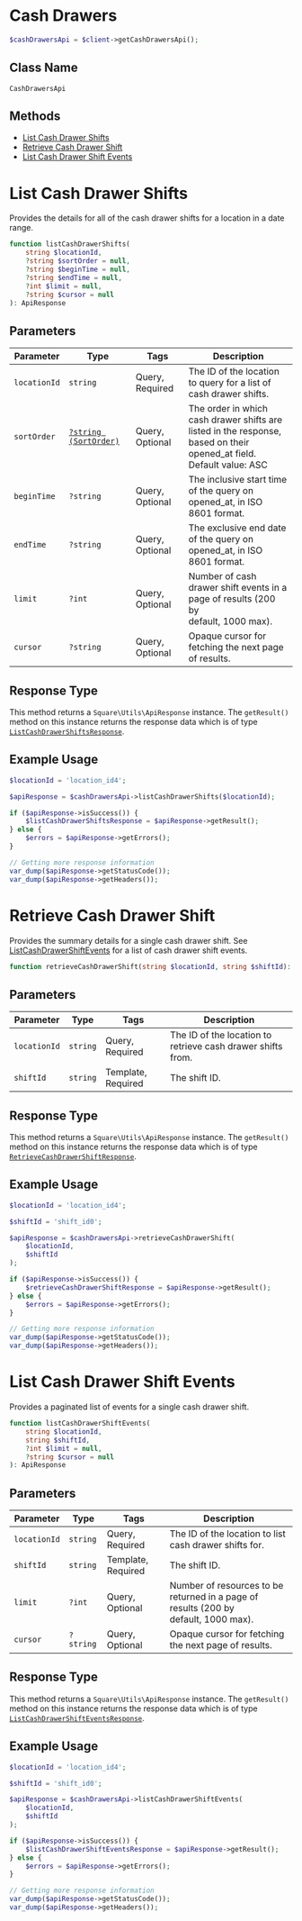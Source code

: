 # Cash Drawers

```php
$cashDrawersApi = $client->getCashDrawersApi();
```

## Class Name

`CashDrawersApi`

## Methods

* [List Cash Drawer Shifts](../../doc/apis/cash-drawers.md#list-cash-drawer-shifts)
* [Retrieve Cash Drawer Shift](../../doc/apis/cash-drawers.md#retrieve-cash-drawer-shift)
* [List Cash Drawer Shift Events](../../doc/apis/cash-drawers.md#list-cash-drawer-shift-events)


# List Cash Drawer Shifts

Provides the details for all of the cash drawer shifts for a location
in a date range.

```php
function listCashDrawerShifts(
    string $locationId,
    ?string $sortOrder = null,
    ?string $beginTime = null,
    ?string $endTime = null,
    ?int $limit = null,
    ?string $cursor = null
): ApiResponse
```

## Parameters

| Parameter | Type | Tags | Description |
|  --- | --- | --- | --- |
| `locationId` | `string` | Query, Required | The ID of the location to query for a list of cash drawer shifts. |
| `sortOrder` | [`?string (SortOrder)`](../../doc/models/sort-order.md) | Query, Optional | The order in which cash drawer shifts are listed in the response,<br>based on their opened_at field. Default value: ASC |
| `beginTime` | `?string` | Query, Optional | The inclusive start time of the query on opened_at, in ISO 8601 format. |
| `endTime` | `?string` | Query, Optional | The exclusive end date of the query on opened_at, in ISO 8601 format. |
| `limit` | `?int` | Query, Optional | Number of cash drawer shift events in a page of results (200 by<br>default, 1000 max). |
| `cursor` | `?string` | Query, Optional | Opaque cursor for fetching the next page of results. |

## Response Type

This method returns a `Square\Utils\ApiResponse` instance. The `getResult()` method on this instance returns the response data which is of type [`ListCashDrawerShiftsResponse`](../../doc/models/list-cash-drawer-shifts-response.md).

## Example Usage

```php
$locationId = 'location_id4';

$apiResponse = $cashDrawersApi->listCashDrawerShifts($locationId);

if ($apiResponse->isSuccess()) {
    $listCashDrawerShiftsResponse = $apiResponse->getResult();
} else {
    $errors = $apiResponse->getErrors();
}

// Getting more response information
var_dump($apiResponse->getStatusCode());
var_dump($apiResponse->getHeaders());
```


# Retrieve Cash Drawer Shift

Provides the summary details for a single cash drawer shift. See
[ListCashDrawerShiftEvents](../../doc/apis/cash-drawers.md#list-cash-drawer-shift-events) for a list of cash drawer shift events.

```php
function retrieveCashDrawerShift(string $locationId, string $shiftId): ApiResponse
```

## Parameters

| Parameter | Type | Tags | Description |
|  --- | --- | --- | --- |
| `locationId` | `string` | Query, Required | The ID of the location to retrieve cash drawer shifts from. |
| `shiftId` | `string` | Template, Required | The shift ID. |

## Response Type

This method returns a `Square\Utils\ApiResponse` instance. The `getResult()` method on this instance returns the response data which is of type [`RetrieveCashDrawerShiftResponse`](../../doc/models/retrieve-cash-drawer-shift-response.md).

## Example Usage

```php
$locationId = 'location_id4';

$shiftId = 'shift_id0';

$apiResponse = $cashDrawersApi->retrieveCashDrawerShift(
    $locationId,
    $shiftId
);

if ($apiResponse->isSuccess()) {
    $retrieveCashDrawerShiftResponse = $apiResponse->getResult();
} else {
    $errors = $apiResponse->getErrors();
}

// Getting more response information
var_dump($apiResponse->getStatusCode());
var_dump($apiResponse->getHeaders());
```


# List Cash Drawer Shift Events

Provides a paginated list of events for a single cash drawer shift.

```php
function listCashDrawerShiftEvents(
    string $locationId,
    string $shiftId,
    ?int $limit = null,
    ?string $cursor = null
): ApiResponse
```

## Parameters

| Parameter | Type | Tags | Description |
|  --- | --- | --- | --- |
| `locationId` | `string` | Query, Required | The ID of the location to list cash drawer shifts for. |
| `shiftId` | `string` | Template, Required | The shift ID. |
| `limit` | `?int` | Query, Optional | Number of resources to be returned in a page of results (200 by<br>default, 1000 max). |
| `cursor` | `?string` | Query, Optional | Opaque cursor for fetching the next page of results. |

## Response Type

This method returns a `Square\Utils\ApiResponse` instance. The `getResult()` method on this instance returns the response data which is of type [`ListCashDrawerShiftEventsResponse`](../../doc/models/list-cash-drawer-shift-events-response.md).

## Example Usage

```php
$locationId = 'location_id4';

$shiftId = 'shift_id0';

$apiResponse = $cashDrawersApi->listCashDrawerShiftEvents(
    $locationId,
    $shiftId
);

if ($apiResponse->isSuccess()) {
    $listCashDrawerShiftEventsResponse = $apiResponse->getResult();
} else {
    $errors = $apiResponse->getErrors();
}

// Getting more response information
var_dump($apiResponse->getStatusCode());
var_dump($apiResponse->getHeaders());
```

